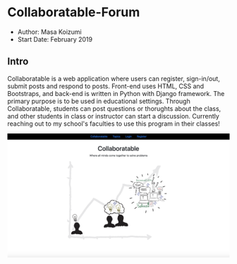 # Collaboratable-Forum

* Author: Masa Koizumi
* Start Date: February 2019

## Intro

Collaboratable is a web application where users can register, sign-in/out, submit posts and respond to posts. Front-end uses HTML, CSS and Bootstraps, and back-end is written in Python with Django framework. The primary purpose is to be used in educational settings. Through Collaboratable, students can post questions or thorughts about the class, and other students in class or instructor can start a discussion. Currently reaching out to my school's faculties to use this program in their classes!

![Front](/Collaboratable.png)

